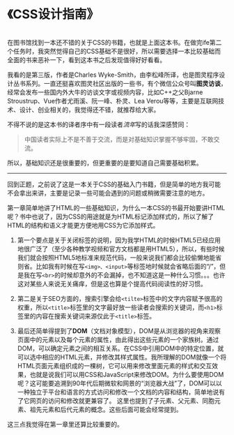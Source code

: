 # 《CSS设计指南》
<br/>
在图书馆找到一本还不错的关于CSS的书籍，也就是上面这本书。在做完ife第二个任务时，我突然觉得自己的CSS基础不是很好，所以需要选择一本比较基础而全面的书来恶补一下，看到这本书之后发现值得好好看看。

我看的是第三版，作者是Charles Wyke-Smith，由李松峰所译，也是图灵程序设计丛书系列。一直还挺喜欢图灵社区出版的一些书，有个微信公众号叫**图灵访谈**，经常会发布一些国内外大牛的访谈文字或视频内容，比如C++之父Bjarne Stroustrup、Vue作者尤雨溪、阮一峰、朴灵、Lea Verou等等，主要是互联网技术、设计、创业相关的，我觉得还不错，就推荐给大家。

不得不说的是这本书的译者序中有一段读者*流年*写的话我深感赞同：
>中国读者实际上不是不善于交流，而是对基础知识掌握不够牢固，不敢交流。

所以，基础知识还是很重要的，但更重要的是要知道自己需要基础积累。
***
回到正题，之前说了这是一本关于CSS的基础入门书籍，但是简单的地方我可能不会拿出来讲，主要是记录一些可能会遇到的问题或稍微需要注意的地方。

第一章简单地讲了HTML的一些基础知识，为什么一本CSS的书最开始要讲HTML呢？书中也说了，因为CSS的用途就是为HTML标记添加样式的，所以了解了HTML的结构和语义才能更方便地用CSS为它添加样式。

1. 第一个要点是关于关闭标签的说明，因为我学HTML的时候HTML5已经应用地很广泛了（至少各种教学视频和官方文档都是用HTML5），所以，有些时候我们就会按照HTML5地标准来规范代码，一般来说我们都会比较偷懒地能省则省。比如我有时候在写`<img>、<input>`等标签地时候就会省略后面的“/”，但是我在写`<br>`的时候却意外的不会漏掉，也不知道这是一种什么习惯。。。也许这对某些人来说无关痛痒，但是这也算是个提高代码阅读性的好习惯。

2. 第二是关于SEO方面的，搜索引擎会给`<tilte>`标签中的文字内容赋予很高的权重，所以`<title>`标签里的文字最好放一些读者会搜索的关键词，而`<h1>`标签里的内容在搜索关键词来源仅此于`<title>`标签。

3. 最后还简单得提到了**DOM**（文档对象模型），DOM是从浏览器的视角来观察页面中的元素以及每个元素的属性，由此得出这些元素的一个家族树。通过DOM，可以确定元素之间的相互关系。在CSS中引用DOM中的特定位置，就可以选中相应的HTML元素，并修改其样式属性。我所理解的DOM就像一个将HTML页面元素组织成的一棵树，它可以用来修改里面元素的样式和交互效果，也就是说我们可以用CSS和JavaScript来修改DOM。为什么要使用DOM呢？这可能要追溯到90年代后期微软和网景的“浏览器大战”了，DOM可以以一种独立于平台和语言的方式访问和修改一个文档的内容和结构，简单地说有了它网页的访问和修改就更兼容了。
这里也提到了子元素、父元素、同胞元素、祖先元素和后代元素的概念。这些后面可能会经常提到。

这三点我觉得在第一章里还算比较重要的。
